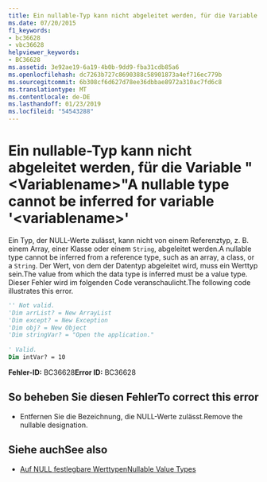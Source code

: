 ```yaml
---
title: Ein nullable-Typ kann nicht abgeleitet werden, für die Variable "&lt;Variablename&gt;"
ms.date: 07/20/2015
f1_keywords:
- bc36628
- vbc36628
helpviewer_keywords:
- BC36628
ms.assetid: 3e92ae19-6a19-4b0b-9dd9-fba31cdb85a6
ms.openlocfilehash: dc7263b727c8690388c58901873a4ef716ec779b
ms.sourcegitcommit: 6b308cf6d627d78ee36dbbae8972a310ac7fd6c8
ms.translationtype: MT
ms.contentlocale: de-DE
ms.lasthandoff: 01/23/2019
ms.locfileid: "54543288"
---
```

# <a name="a-nullable-type-cannot-be-inferred-for-variable-ltvariablenamegt"></a><span data-ttu-id="8e525-102">Ein nullable-Typ kann nicht abgeleitet werden, für die Variable "&lt;Variablename&gt;"</span><span class="sxs-lookup"><span data-stu-id="8e525-102">A nullable type cannot be inferred for variable '&lt;variablename&gt;'</span></span>
<span data-ttu-id="8e525-103">Ein Typ, der NULL-Werte zulässt, kann nicht von einem Referenztyp, z. B. einem Array, einer Klasse oder einem `String`, abgeleitet werden.</span><span class="sxs-lookup"><span data-stu-id="8e525-103">A nullable type cannot be inferred from a reference type, such as an array, a class, or a `String`.</span></span> <span data-ttu-id="8e525-104">Der Wert, von dem der Datentyp abgeleitet wird, muss ein Werttyp sein.</span><span class="sxs-lookup"><span data-stu-id="8e525-104">The value from which the data type is inferred must be a value type.</span></span> <span data-ttu-id="8e525-105">Dieser Fehler wird im folgenden Code veranschaulicht.</span><span class="sxs-lookup"><span data-stu-id="8e525-105">The following code illustrates this error.</span></span>  
  
```vb  
'' Not valid.   
'Dim arrList? = New ArrayList  
'Dim except? = New Exception  
'Dim obj? = New Object  
'Dim stringVar? = "Open the application."  
  
' Valid.  
Dim intVar? = 10  
```  
  
 <span data-ttu-id="8e525-106">**Fehler-ID:** BC36628</span><span class="sxs-lookup"><span data-stu-id="8e525-106">**Error ID:** BC36628</span></span>  
  
## <a name="to-correct-this-error"></a><span data-ttu-id="8e525-107">So beheben Sie diesen Fehler</span><span class="sxs-lookup"><span data-stu-id="8e525-107">To correct this error</span></span>  
  
-   <span data-ttu-id="8e525-108">Entfernen Sie die Bezeichnung, die NULL-Werte zulässt.</span><span class="sxs-lookup"><span data-stu-id="8e525-108">Remove the nullable designation.</span></span>  
  
## <a name="see-also"></a><span data-ttu-id="8e525-109">Siehe auch</span><span class="sxs-lookup"><span data-stu-id="8e525-109">See also</span></span>
- [<span data-ttu-id="8e525-110">Auf NULL festlegbare Werttypen</span><span class="sxs-lookup"><span data-stu-id="8e525-110">Nullable Value Types</span></span>](../../visual-basic/programming-guide/language-features/data-types/nullable-value-types.md)

